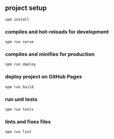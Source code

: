 ## project setup

```
npm install
```

### compiles and hot-reloads for development

```
npm run serve
```

### compiles and minifies for production

```
npm run deploy
```

### deploy project on GitHub Pages

```
npm run build
```

### run unit tests

```
npm run tests
```

### lints and fixes files

```
npm run lint
```
